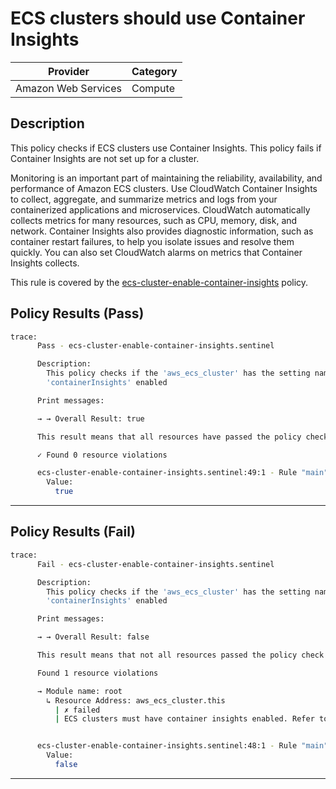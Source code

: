 # ECS clusters should use Container Insights

| Provider            | Category     |
|---------------------|--------------|
| Amazon Web Services | Compute      |

## Description

This policy checks if ECS clusters use Container Insights. This policy fails if Container Insights are not set up for a cluster.

Monitoring is an important part of maintaining the reliability, availability, and performance of Amazon ECS clusters. Use CloudWatch Container Insights to collect, aggregate, and summarize metrics and logs from your containerized applications and microservices. CloudWatch automatically collects metrics for many resources, such as CPU, memory, disk, and network. Container Insights also provides diagnostic information, such as container restart failures, to help you isolate issues and resolve them quickly. You can also set CloudWatch alarms on metrics that Container Insights collects.

This rule is covered by the [ecs-cluster-enable-container-insights](https://github.com/hashicorp/policy-library-FSBP-Policy-Set-for-AWS-Terraform/blob/main/policies/ecs/ecs-cluster-enable-container-insights.sentinel) policy.

## Policy Results (Pass)
```bash
trace:
      Pass - ecs-cluster-enable-container-insights.sentinel

      Description:
        This policy checks if the 'aws_ecs_cluster' has the setting named
        'containerInsights' enabled

      Print messages:

      → → Overall Result: true

      This result means that all resources have passed the policy check for the policy ecs-cluster-enable-container-insights.

      ✓ Found 0 resource violations

      ecs-cluster-enable-container-insights.sentinel:49:1 - Rule "main"
        Value:
          true
```

---

## Policy Results (Fail)
```bash
trace:
      Fail - ecs-cluster-enable-container-insights.sentinel

      Description:
        This policy checks if the 'aws_ecs_cluster' has the setting named
        'containerInsights' enabled

      Print messages:

      → → Overall Result: false

      This result means that not all resources passed the policy check and the protected behavior is not allowed for the policy ecs-cluster-enable-container-insights.

      Found 1 resource violations

      → Module name: root
        ↳ Resource Address: aws_ecs_cluster.this
          | ✗ failed
          | ECS clusters must have container insights enabled. Refer to https://docs.aws.amazon.com/securityhub/latest/userguide/ecs-policys.html#ecs-12 for more details.


      ecs-cluster-enable-container-insights.sentinel:48:1 - Rule "main"
        Value:
          false
```

---